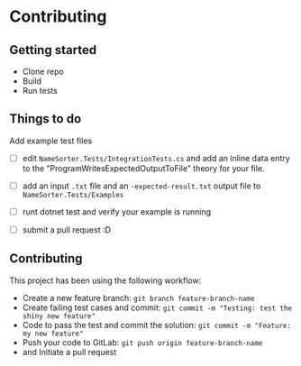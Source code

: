 
# Contributing

## Getting started
- Clone repo
- Build
- Run tests


## Things to do

Add example test files
- [ ] edit `NameSorter.Tests/IntegrationTests.cs` and add an inline data entry to the "ProgramWritesExpectedOutputToFile" theory for your file.
- [ ] add an input `.txt` file and an `-expected-result.txt` output file to `NameSorter.Tests/Examples`
- [ ] runt dotnet test and verify your example is running
- [ ] submit a pull request :D


## Contributing

This project has been using the following workflow:

- Create a new feature branch: `git branch feature-branch-name`
- Create failing test cases and commit: `git commit -m "Testing: test the shiny new feature"`
- Code to pass the test and commit the solution: `git commit -m "Feature: my new feature"`
- Push your code to GitLab: `git push origin feature-branch-name`
- and Initiate a pull request
